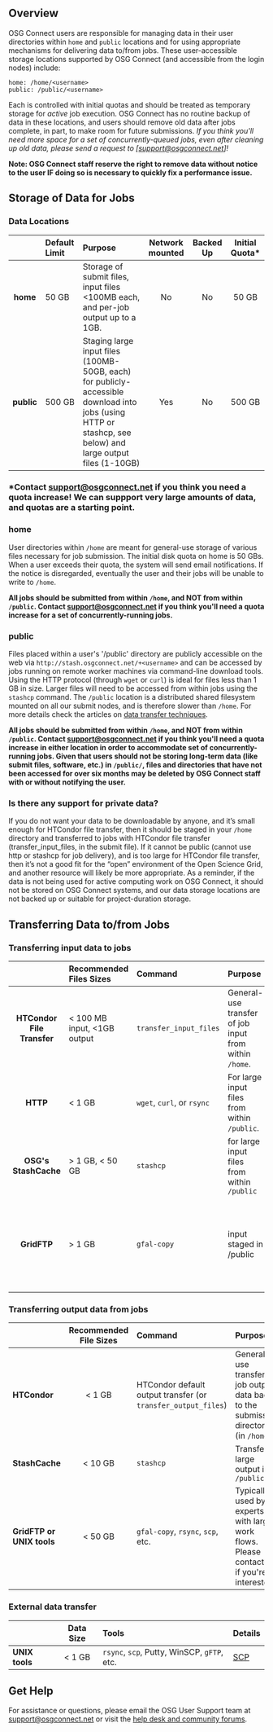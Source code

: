 [title]: - "Introduction to Data Management on OSG"

## Overview

OSG Connect users are responsible for managing data in their user directories within `home` and `public` locations and for using appropriate mechanisms for delivering data to/from jobs. These user-accessible storage locations supported by OSG Connect (and accessible from the login nodes) include:

    home: /home/<username>
    public: /public/<username>

Each is controlled with initial quotas and should be treated as temporary storage for _active_ job execution. OSG Connect has no routine backup of data in these locations, and users should remove old data after jobs complete, in part, to make room for future submissions. *If you think you'll need more space for a set of concurrently-queued jobs, even after cleaning up old data, please send a request to [support@osgconnect.net]!*

**Note: OSG Connect staff reserve the right to remove data without notice to the user IF doing so is necessary to quickly fix a performance issue.**

## Storage of Data for Jobs

### Data Locations

|   | **Default Limit**| **Purpose** | **Network mounted** | **Backed Up** | **Initial Quota\*** |
|:--------:|:----------------|:------|:------:|:------:|:------:|
|  **home**  | 50 GB | Storage of submit files, input files <100MB each, and per-job output up to a 1GB.| No | No | 50 GB |
|  **public**  | 500 GB | Staging large input files (100MB-50GB, each) for publicly-accessible download into jobs (using HTTP or stashcp, see below) and large output files (1-10GB) | Yes | No | 500 GB |

### \*Contact [support@osgconnect.net](mailto:support@osgconnect.net) if you think you need a quota increase! We can suppport very large amounts of data, and quotas are a starting point.

### home
User directories within `/home` are meant for general-use storage of various files necessary for job submission. The initial disk quota on home is 50 GBs. When a user exceeds their quota, the system will send email notifications. If the notice is disregarded, eventually the user and their jobs will be unable to write to `/home`.

**All jobs should be submitted from within `/home`, and NOT from within `/public`. Contact [support@osgconnect.net](mailto:support@osgconnect.net) if you think you'll need a quota increase for a set of concurrently-running jobs.**

### public
Files placed within a user's '/public' directory are publicly accessible on the web via `http://stash.osgconnect.net/+<username>` and can be accessed by jobs running on remote worker machines via command-line download tools. Using the HTTP protocol (through `wget` or `curl`) is ideal for files less than 1 GB in size. Larger files will need to be accessed from within jobs using the `stashcp` command. The `/public` location is a distributed shared filesystem mounted on all our submit nodes, and is therefore slower than `/home`. For more details check the articles on [data transfer techniques](https://opensciencegrid.freshdesk.com/a/solutions/folders/12000013267).  

**All jobs should be submitted from within `/home`, and NOT from within `/public`. Contact [support@osgconnect.net](mailto:support@osgconnect.net) if you think you'll need a quota increase in either location in order to accommodate set of concurrently-running jobs. Given that users should not be storing long-term data (like submit files, software, etc.) in `/public/`, files and directories that have not been accessed for over six months may be deleted by OSG Connect staff with or without notifying the user.**

### Is there any support for private data?

If you do not want your data to be downloadable by anyone, and it’s small enough for HTCondor file transfer, then it should be staged in your `/home` directory and transferred to jobs with HTCondor file transfer (transfer_input_files, in the submit file). If it cannot be public (cannot use http or stashcp for job delivery), and is too large for HTCondor file transfer, then it’s not a good fit for the “open” environment of the Open Science Grid, and another resource will likely be more appropriate. As a reminder, if the data is not being used for active computing work on OSG Connect, it should not be stored on OSG Connect systems, and our data storage locations are not backed up or suitable for project-duration storage.

## Transferring Data to/from Jobs
### Transferring input data to jobs

|         | **Recommended Files Sizes**| **Command** | **Purpose** | **Details**|
|:--------:|:------|:-----|:----------|:------|
| **HTCondor File Transfer** | < 100 MB input, <1GB output  | `transfer_input_files` | General-use transfer of job input from within `/home`. |[HTCondor File Transfer](https://support.opensciencegrid.org/support/solutions/articles/5000639787)|
| **HTTP** |  < 1 GB   | `wget`, `curl`, or `rsync`  | For large input files from within `/public`. |[HTTP Access](https://support.opensciencegrid.org/support/solutions/articles/5000639798)|
| **OSG's StashCache** |  > 1 GB, < 50 GB    | `stashcp` | for large input files from within `/public`| [StashCache](https://support.opensciencegrid.org/support/solutions/articles/12000002775)|
| **GridFTP** |  > 1 GB    | `gfal-copy` | input staged in /public | Typically used by experts with large work flows. Please contact us if you're interested. |


### Transferring output data from jobs

|         | **Recommended File Sizes**| **Command** | **Purpose** | **Details**|
|:---------|:------:|:-----|:----------|:------|
| **HTCondor**    | < 1 GB  | HTCondor default output transfer (or `transfer_output_files`) | General-use transfer of job output data back to the submission directory (in `/home`). |[HTCondor Transfer](https://support.opensciencegrid.org/support/solutions/articles/5000639787)|
| **StashCache**        |  < 10 GB   | `stashcp` | Transfer large output into `/public`|  [StashCache](https://support.opensciencegrid.org/support/solutions/articles/12000002775) |
| **GridFTP or UNIX tools**        |  < 50 GB   | `gfal-copy`, `rsync`, `scp`, etc. | Typically used by experts with large work flows. Please contact us if you're interested.|


### External data transfer

|  | **Data Size**| **Tools** |**Details**|
|:------------|:-------:|:------|:------| 
|**UNIX tools** | < 1 GB | `rsync`, `scp`, Putty, WinSCP, `gFTP`, etc.  |[SCP](https://support.opensciencegrid.org/support/solutions/articles/5000634376) |


## Get Help
For assistance or questions, please email the OSG User Support team  at [support@osgconnect.net](mailto:support@osgconnect.net) or visit the [help desk and community forums](http://support.opensciencegrid.org).



 

